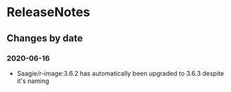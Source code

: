 ReleaseNotes
============

Changes by date
---------------

### 2020-06-16

 - Saagie/r-image:3.6.2 has automatically been upgraded to 3.6.3 despite it's naming
 
 